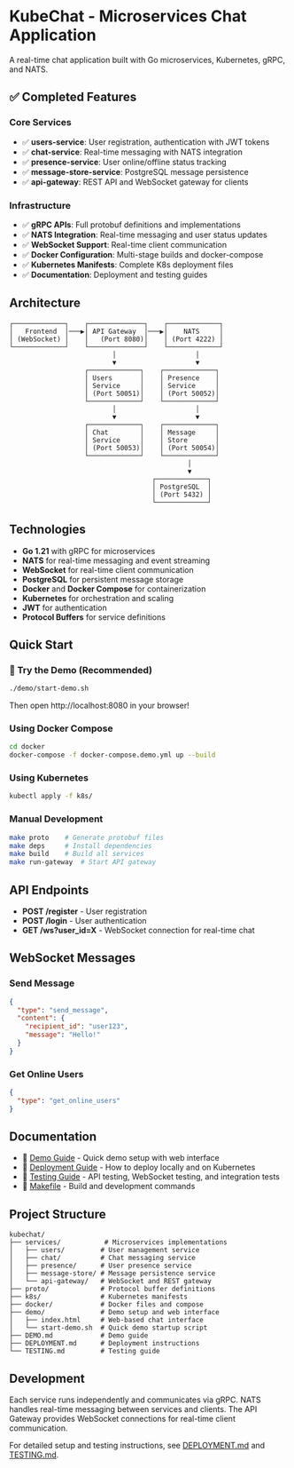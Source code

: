 # KubeChat - Microservices Chat Application

A real-time chat application built with Go microservices, Kubernetes, gRPC, and NATS.

## ✅ Completed Features

### Core Services
- ✅ **users-service**: User registration, authentication with JWT tokens
- ✅ **chat-service**: Real-time messaging with NATS integration
- ✅ **presence-service**: User online/offline status tracking
- ✅ **message-store-service**: PostgreSQL message persistence
- ✅ **api-gateway**: REST API and WebSocket gateway for clients

### Infrastructure
- ✅ **gRPC APIs**: Full protobuf definitions and implementations
- ✅ **NATS Integration**: Real-time messaging and user status updates
- ✅ **WebSocket Support**: Real-time client communication
- ✅ **Docker Configuration**: Multi-stage builds and docker-compose
- ✅ **Kubernetes Manifests**: Complete K8s deployment files
- ✅ **Documentation**: Deployment and testing guides

## Architecture

```
┌─────────────┐    ┌──────────────┐    ┌─────────────┐
│   Frontend  │───▶│ API Gateway  │───▶│    NATS     │
│ (WebSocket) │    │   (Port 8080)│    │ (Port 4222) │
└─────────────┘    └──────────────┘    └─────────────┘
                          │                    │
                          ▼                    ▼
                   ┌─────────────┐    ┌─────────────┐
                   │ Users       │    │ Presence    │
                   │ Service     │    │ Service     │
                   │ (Port 50051)│    │ (Port 50052)│
                   └─────────────┘    └─────────────┘
                          │                    │
                          ▼                    ▼
                   ┌─────────────┐    ┌─────────────┐
                   │ Chat        │    │ Message     │
                   │ Service     │    │ Store       │
                   │ (Port 50053)│    │ (Port 50054)│
                   └─────────────┘    └─────────────┘
                                             │
                                             ▼
                                    ┌─────────────┐
                                    │ PostgreSQL  │
                                    │ (Port 5432) │
                                    └─────────────┘
```

## Technologies

- **Go 1.21** with gRPC for microservices
- **NATS** for real-time messaging and event streaming
- **WebSocket** for real-time client communication
- **PostgreSQL** for persistent message storage
- **Docker** and **Docker Compose** for containerization
- **Kubernetes** for orchestration and scaling
- **JWT** for authentication
- **Protocol Buffers** for service definitions

## Quick Start

### 🎯 Try the Demo (Recommended)
```bash
./demo/start-demo.sh
```
Then open http://localhost:8080 in your browser!

### Using Docker Compose
```bash
cd docker
docker-compose -f docker-compose.demo.yml up --build
```

### Using Kubernetes
```bash
kubectl apply -f k8s/
```

### Manual Development
```bash
make proto    # Generate protobuf files
make deps     # Install dependencies
make build    # Build all services
make run-gateway  # Start API gateway
```

## API Endpoints

- **POST /register** - User registration
- **POST /login** - User authentication
- **GET /ws?user_id=X** - WebSocket connection for real-time chat

## WebSocket Messages

### Send Message
```json
{
  "type": "send_message",
  "content": {
    "recipient_id": "user123",
    "message": "Hello!"
  }
}
```

### Get Online Users
```json
{
  "type": "get_online_users"
}
```

## Documentation

- 🎯 [Demo Guide](DEMO.md) - Quick demo setup with web interface
- 📖 [Deployment Guide](DEPLOYMENT.md) - How to deploy locally and on Kubernetes
- 🧪 [Testing Guide](TESTING.md) - API testing, WebSocket testing, and integration tests
- 🔧 [Makefile](Makefile) - Build and development commands

## Project Structure

```
kubechat/
├── services/           # Microservices implementations
│   ├── users/         # User management service
│   ├── chat/          # Chat messaging service
│   ├── presence/      # User presence service
│   ├── message-store/ # Message persistence service
│   └── api-gateway/   # WebSocket and REST gateway
├── proto/             # Protocol buffer definitions
├── k8s/               # Kubernetes manifests
├── docker/            # Docker files and compose
├── demo/              # Demo setup and web interface
│   ├── index.html     # Web-based chat interface
│   └── start-demo.sh  # Quick demo startup script
├── DEMO.md            # Demo guide
├── DEPLOYMENT.md      # Deployment instructions
└── TESTING.md         # Testing guide
```

## Development

Each service runs independently and communicates via gRPC. NATS handles real-time messaging between services and clients. The API Gateway provides WebSocket connections for real-time client communication.

For detailed setup and testing instructions, see [DEPLOYMENT.md](DEPLOYMENT.md) and [TESTING.md](TESTING.md).